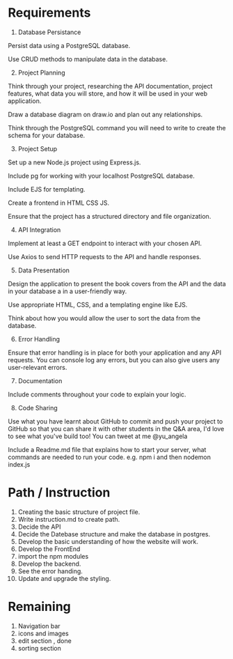 # Requirements
1. Database Persistance

Persist data using a PostgreSQL database.

Use CRUD methods to manipulate data in the database.

2. Project Planning

Think through your project, researching the API documentation, project features, what data you will store, and how it will be used in your web application.

Draw a database diagram on draw.io and plan out any relationships.

Think through the PostgreSQL command you will need to write to create the schema for your database.

3. Project Setup

Set up a new Node.js project using Express.js.

Include pg for working with your localhost PostgreSQL database.

Include EJS for templating.

Create a frontend in HTML CSS JS.

Ensure that the project has a structured directory and file organization.

4. API Integration

Implement at least a GET endpoint to interact with your chosen API.

Use Axios to send HTTP requests to the API and handle responses.

5. Data Presentation

Design the application to present the book covers from the API and the data in your database a in a user-friendly way.

Use appropriate HTML, CSS, and a templating engine like EJS.

Think about how you would allow the user to sort the data from the database.

6. Error Handling

Ensure that error handling is in place for both your application and any API requests. You can console log any errors, but you can also give users any user-relevant errors.

7. Documentation

Include comments throughout your code to explain your logic.

8. Code Sharing

Use what you have learnt about GitHub to commit and push your project to GitHub so that you can share it with other students in the Q&A area, I'd love to see what you've build too! You can tweet at me @yu_angela

Include a Readme.md file that explains how to start your server, what commands are needed to run your code. e.g. npm i  and then nodemon index.js

# Path / Instruction

1. Creating the basic structure of project file.
2. Write instruction.md to create path.
3. Decide the API 
4. Decide the Datebase structure and make the database in postgres.
5. Develop the basic understanding of how the website will work.
6. Develop the FrontEnd
7. import the npm modules
8. Develop the backend.
9. See the error handing.
10. Update and upgrade the styling.

# Remaining 
1. Navigation bar
2. icons and images
3. edit section , done
4. sorting section

